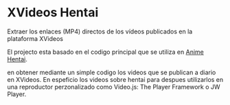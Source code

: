 # XVideos Hentai
Extraer los enlaces (MP4) directos de los vídeos publicados en la plataforma XVideos

El projecto esta basado en el codigo principal que se utiliza en <a href="http://videojs.com">Anime Hentai</a>.


en obtener mediante un simple codigo los videos que se publican a diario en XVideos. En espeficio los videos sobre hentai para despues utilizarlos en una reproductor perzonalizado como Video.js: The Player Framework o JW Player.

